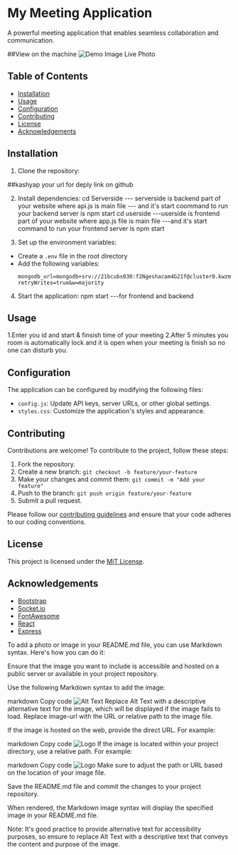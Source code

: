 # My Meeting Application

A powerful meeting application that enables seamless collaboration and communication.

##View on the machine
![Demo Image Live Photo](https://github.com/kashyapprajapat/photo/blob/main/MeetingApplicationDemo.png)




## Table of Contents
- [Installation](#installation)
- [Usage](#usage)
- [Configuration](#configuration)
- [Contributing](#contributing)
- [License](#license)
- [Acknowledgements](#acknowledgements)

## Installation

1. Clone the repository:

##kashyap your url for deply link on github


2. Install dependencies:
cd Serverside 
  --- serverside is backend part of your website where api.js is main file 
  --- and it's start coommand to run your backend server is npm start
cd userside
   ---userside is frontend part of your website where app.js file is main file
   ---and it's  start command to run your frontend server is npm start




3. Set up the environment variables:
- Create a `.env` file in the root directory
- Add the following variables:
  ```
  mongodb_url=mongodb+srv://21bcubs030:f2Ngeshacam4G21f@cluster0.kwzmsfl.mongodb.net/?retryWrites=true&w=majority
  ```

4. Start the application:
npm start
---for frontend and backend



## Usage

1.Enter you id and start  & finsish time of your meeting 
2.After 5 minutes you room is automatically lock and it is open when your meeting is finish 
   so no one can disturb you.

## Configuration

The application can be configured by modifying the following files:

- `config.js`: Update API keys, server URLs, or other global settings.
- `styles.css`: Customize the application's styles and appearance.

## Contributing

Contributions are welcome! To contribute to the project, follow these steps:

1. Fork the repository.
2. Create a new branch: `git checkout -b feature/your-feature`
3. Make your changes and commit them: `git commit -m "Add your feature"`
4. Push to the branch: `git push origin feature/your-feature`
5. Submit a pull request.

Please follow our [contributing guidelines](CONTRIBUTING.md) and ensure that your code adheres to our coding conventions.

## License

This project is licensed under the [MIT License](LICENSE).

## Acknowledgements

- [Bootstrap](https://getbootstrap.com/)
- [Socket.io](https://socket.io/)
- [FontAwesome](https://fontawesome.com/)
- [React](https://reactjs.org/)
- [Express](https://expressjs.com/)





To add a photo or image in your README.md file, you can use Markdown syntax. Here's how you can do it:

Ensure that the image you want to include is accessible and hosted on a public server or available in your project repository.

Use the following Markdown syntax to add the image:

markdown
Copy code
![Alt Text](image-url)
Replace Alt Text with a descriptive alternative text for the image, which will be displayed if the image fails to load. Replace image-url with the URL or relative path to the image file.

If the image is hosted on the web, provide the direct URL. For example:

markdown
Copy code
![Logo](https://example.com/images/logo.png)
If the image is located within your project directory, use a relative path. For example:

markdown
Copy code
![Logo](images/logo.png)
Make sure to adjust the path or URL based on the location of your image file.

Save the README.md file and commit the changes to your project repository.

When rendered, the Markdown image syntax will display the specified image in your README.md file.

Note: It's good practice to provide alternative text for accessibility purposes, so ensure to replace Alt Text with a descriptive text that conveys the content and purpose of the image.
